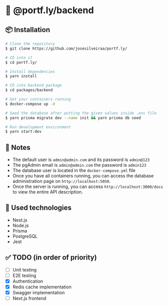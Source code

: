 # :rocket: @portf.ly/backend

## 📦 Installation

```bash
# Clone the repository
$ git clone https://github.com/josesilveiraa/portf.ly/

# CD into it
$ cd portf.ly/

# Install dependencies
$ yarn install

# CD into backend package
$ cd packages/backend

# Get your containers running
$ docker-compose up -d

# Seed the database after putting the given values inside .env file
$ yarn prisma migrate dev --name init && yarn prisma db seed

# Run development environment
$ yarn start:dev
```

## :closed_book: Notes

 - The default user is `admin@admin.com` and its password is `admin@123`
 - The pgAdmin email is `admin@admin.com` the password is `admin123`
 - The database user is located in the `docker-compose.yml` file
 - Once you have all containers running, you can access the database administration page on `http://localhost:5050`.
 - Once the server is running, you can access `http://localhost:3000/docs` to view the entire API description.

## 🚀 Used technologies

- Nest.js
- Node.js
- Prisma
- PostgreSQL
- Jest

## ✅ TODO (in order of priority)

- [ ] Unit testing
- [ ] E2E testing
- [x] Authentication
- [x] Redis cache implementation
- [x] Swagger implementation
- [ ] Next.js frontend
